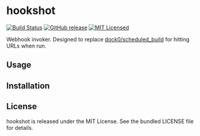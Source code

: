 hookshot
=========

[![Build Status](https://img.shields.io/travis/com/akerl/hookshot.svg)](https://travis-ci.com/akerl/hookshot)
[![GitHub release](https://img.shields.io/github/release/akerl/hookshot.svg)](https://github.com/akerl/hookshot/releases)
[![MIT Licensed](https://img.shields.io/badge/license-MIT-green.svg)](https://tldrlegal.com/license/mit-license)

Webhook invoker. Designed to replace [dock0/scheduled_build](https://github.com/dock0/scheduled_build) for hitting URLs when run.

## Usage

## Installation

## License

hookshot is released under the MIT License. See the bundled LICENSE file for details.
